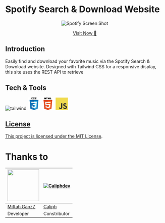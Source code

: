 # Spotify Search & Download Website

<p align="center">
  <img src="https://raw.githubusercontent.com/miftahganzz/Spotify-Website/main/assets/IMG-20240504-WA0023.jpg" alt="Spotify Screen Shot">
</p>

<p align="center">
<a href="https://miftah.me/Spotify-Website" target="_blank">Visit Now 🚀</a>
</p>

## Introduction

Easily find and download your favorite music via the Spotify Search & Download website. Designed with Tailwind CSS for a responsive display, this site uses the REST API to retrieve

## Tech & Tools
<p align="left"> <img src="https://uxwing.com/wp-content/themes/uxwing/download/brands-and-social-media/tailwind-css-icon.png" alt="tailwind" width="40" height="40"/>
<img src="https://raw.githubusercontent.com/devicons/devicon/master/icons/css3/css3-original-wordmark.svg" alt="css3" width="40" height="40"/> 
<img src="https://raw.githubusercontent.com/devicons/devicon/master/icons/html5/html5-original-wordmark.svg" alt="html5" width="40" height="40"/>
<img src="https://raw.githubusercontent.com/devicons/devicon/master/icons/javascript/javascript-original.svg" alt="javascript" width="40" height="40"/> </a> <a href="https://www.mongodb.com/" target="_blank" rel="noreferrer"> </p>

## License
This project is licensed under the [MIT License](LICENSE).

# Thanks to
<a href="https://github.com/miftahganzz"><img src="https://github.com/miftahganzz.png?size=100" width="100" height="100"></a> | [![Caliphdev](https://github.com/caliphdev.png?size=100)](https://github.com/caliphatibrata)
---|---
[Miftah GanzZ](https://github.com/miftahganzz)  | [Caliph](https://github.com/caliphdev)
Developer | Constributor |
